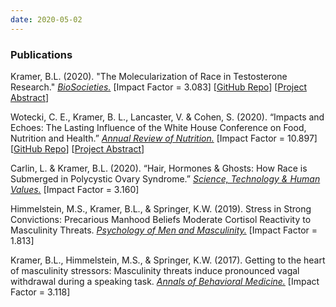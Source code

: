 ```yaml
---
date: 2020-05-02
---
```


### **Publications** 

Kramer, B.L. (2020). "The Molecularization of Race in Testosterone Research." [*BioSocieties.*](https://link.springer.com/article/10.1057/s41292-020-00200-w) [Impact Factor = 3.083] [[GitHub Repo](https://github.com/brandonleekramer/race-in-testosterone-research)] [[Project Abstract](/projects/race-in-testosterone-research/)]

Wotecki, C. E., Kramer, B. L., Lancaster, V. & Cohen, S. (2020). “Impacts and Echoes: The Lasting Influence of the White House Conference on Food, Nutrition and Health.” [*Annual Review of Nutrition.*](https://www.annualreviews.org/doi/abs/10.1146/annurev-nutr-121619-045319) [Impact Factor = 10.897] [[GitHub Repo](https://github.com/uva-bi-sdad/impacts-and-echoes)] [[Project Abstract](https://impacts-and-echoes.netlify.app/description/)] 

Carlin, L. & Kramer, B.L. (2020). “Hair, Hormones & Ghosts: How Race is Submerged in Polycystic Ovary Syndrome.” [*Science, Technology & Human Values.*](https://journals.sagepub.com/doi/abs/10.1177/0162243920908647) [Impact Factor = 3.160]

Himmelstein, M.S., Kramer, B.L., & Springer, K.W. (2019). Stress in Strong Convictions: Precarious Manhood Beliefs Moderate Cortisol Reactivity to Masculinity Threats. [*Psychology of Men and Masculinity.*](https://psycnet.apa.org/record/2018-48728-001) [Impact Factor = 1.813]

Kramer, B.L., Himmelstein, M.S., & Springer, K.W. (2017). Getting to the heart of masculinity stressors: Masculinity threats induce pronounced vagal withdrawal during a speaking task. [*Annals of Behavioral Medicine.*](https://academic.oup.com/abm/article-abstract/51/6/846/4648585) [Impact Factor = 3.118]